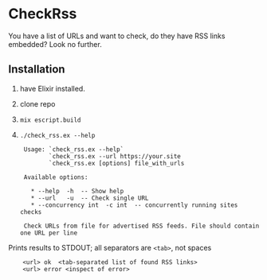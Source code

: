 # CheckRss

You have a list of URLs and want to check, do they have RSS links embedded? Look no further.

## Installation

1. have Elixir installed.
2. clone repo
3. `mix escript.build`
4. `./check_rss.ex --help`

        Usage: `check_rss.ex --help`
               `check_rss.ex --url https://your.site
               `check_rss.ex [options] file_with_urls
         
        Available options:
         
          * --help  -h  -- Show help
          * --url   -u  -- Check single URL
          * --concurrency int  -c int  -- concurrently running sites checks
         
        Check URLs from file for advertised RSS feeds. File should contain one URL per line

Prints results to STDOUT; all separators are `<tab>`, not spaces

        <url> ok  <tab-separated list of found RSS links>
        <url> error <inspect of error>
